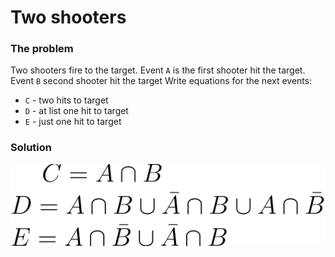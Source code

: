 # Two shooters

### The problem

Two shooters fire to the target.
Event `A` is the first shooter hit the target.
Event `B` second shooter hit the target
Write equations for the next events:
- `C` - two hits to target
- `D` - at list one hit to target
- `E` - just one hit to target

### Solution

![Solution](./formulas/two_shooters.1.svg)
